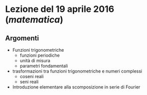 # Lezione del 19 aprile 2016 (*matematica*)

## Argomenti

* Funzioni trigonometriche
  * funzioni periodiche
  * unità di misura
  * parametri fondamentali
* trasformazioni tra funzioni trigonometriche e numeri complessi
  * coseni reali
  * seni reali
* Introduzione elementare alla scomposizione in serie di Fourier
